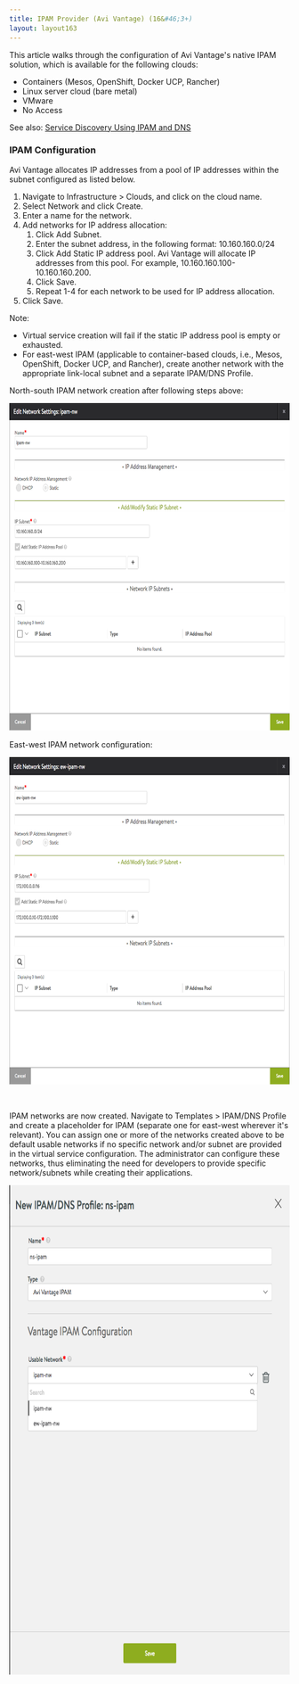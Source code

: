 ```yaml
---
title: IPAM Provider (Avi Vantage) (16&#46;3+)
layout: layout163
---
```

This article walks through the configuration of Avi Vantage's native IPAM solution, which is available for the following clouds:

* Containers (Mesos, OpenShift, Docker UCP, Rancher)
* Linux server cloud (bare metal)
* VMware
* No Access 

See also: <a href="{% vpath %}/service-discovery-using-ipam-and-dns-16-3/">Service Discovery Using IPAM and DNS</a>

### IPAM Configuration

Avi Vantage allocates IP addresses from a pool of IP addresses within the subnet configured as listed below.
<ol> 
 <li>Navigate to Infrastructure &gt; Clouds, and click on the cloud name.</li> 
 <li>Select Network and click Create.</li> 
 <li>Enter a name for the network.</li> 
 <li>Add networks for IP address allocation: 
  <ol> 
   <li>Click Add Subnet.</li> 
   <li>Enter the subnet address, in the following format: 10.160.160.0/24</li> 
   <li>Click Add Static IP address pool. Avi Vantage will allocate IP addresses from this pool. For example, 10.160.160.100-10.160.160.200.</li> 
   <li>Click Save.</li> 
   <li>Repeat 1-4 for each network to be used for IP address allocation.</li> 
  </ol> </li> 
 <li>Click Save.</li> 
</ol> 

Note:

* Virtual service creation will fail if the static IP address pool is empty or exhausted.
* For east-west IPAM (applicable to container-based clouds, i.e., Mesos, OpenShift, Docker UCP, and Rancher), create another network with the appropriate link-local subnet and a separate IPAM/DNS Profile. 

North-south IPAM network creation after following steps above:

<a href="img/ns-ipam-nw.png"><img class=" wp-image-16344 aligncenter" src="img/ns-ipam-nw.png" alt="ns-ipam-nw" width="717" height="587"></a>

East-west IPAM network configuration:

<a href="img/ew-ipam-nw-1.png"><img class=" wp-image-16348 aligncenter" src="img/ew-ipam-nw-1.png" alt="ew-ipam-nw" width="715" height="587"></a>

 

IPAM networks are now created. Navigate to Templates > IPAM/DNS Profile and create a placeholder for IPAM (separate one for east-west wherever it's relevant). You can assign one or more of the networks created above to be default usable networks if no specific network and/or subnet are provided in the virtual service configuration. The administrator can configure these networks, thus eliminating the need for developers to provide specific network/subnets while creating their applications.

<a href="img/avi-ipam-profile.png"><img class=" wp-image-16350 aligncenter" src="img/avi-ipam-profile.png" alt="avi-ipam-profile" width="711" height="878"></a>
